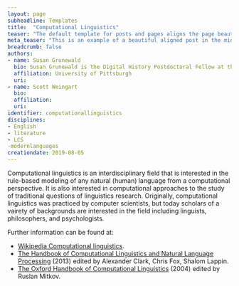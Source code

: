 ```yaml
---
layout: page
subheadline: Templates
title:  "Computational Linguistics"
teaser: "The default template for posts and pages aligns the page beautifully in the middle. <strong>But</strong> you can customize posts/pages easily via switches in the front matter to <em>get a sidebar</em> and/or to <em>turn off meta-information</em> at the end of the page like categories, tags and dates."
meta_teaser: "This is an example of a beautiful aligned post in the middle. There is no sidebar to distract the reader. The difference to the Page-Template is, that you find meta-information at the bottom of the post."
breadcrumb: false
authors: 
- name: Susan Grunewald
  bio: Susan Grunewald is the Digital History Postdoctoral Fellow at the University of Pittsburgh’s World History Center. She received her PhD from Carnegie Mellon University, where she was a two-time A.W. Mellon Fellow in Digital Humanities. Her research focuses on Soviet history, particularly German prisoners of war in the USSR during and after the Second World War.
  affiliation: University of Pittsburgh
  uri:
- name: Scott Weingart
  bio:
  affiliation:
  uri:
identifier: computationallinguistics
disciplines: 
- English
- literature
- LCS
-modernlanguages
creationdate: 2019-08-05
---
```


Computational linguistics is an interdisciplinary field that is interested in the rule-based modeling of any natural (human) language from a computational perspective. It is also interested in computational approaches to the study of traditional questions of linguistics research. Originally, computational linguistics was practiced by computer scientists, but today scholars of a vairety of backgrounds are interested in the field including linguists, philosophers, and psychologists. 

Further information can be found at:
 -  [Wikipedia Computational linguistics](https://en.wikipedia.org/wiki/Computational_linguistics). 
 -  [The Handbook of Computational Linguistics and Natural Language Processing](https://books.google.com/books?id=zBmom42eWPcC&printsec=frontcover&dq=computational+linguistics&hl=en&sa=X&ved=0ahUKEwjEvvDLyOzjAhUNpFkKHc6sArIQ6AEIKjAA#v=onepage&q=computational%20linguistics&f=false) (2013) edited by Alexander Clark, Chris Fox, Shalom Lappin.
 -  [The Oxford Handbook of Computational Linguistics](https://books.google.com/books?id=yl6AnaKtVAkC&printsec=frontcover&dq=computational+linguistics&hl=en&sa=X&ved=0ahUKEwjEvvDLyOzjAhUNpFkKHc6sArIQ6AEILzAB#v=onepage&q=computational%20linguistics&f=false) (2004) edited by Ruslan Mitkov. 
